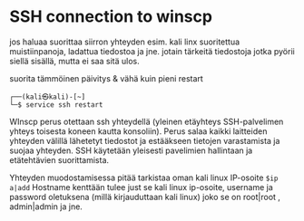 # SSH connection to winscp


jos haluaa suorittaa siirron yhteyden esim. kali linx suoritettua muistiinpanoja, ladattua tiedostoa ja jne. jotain tärkeitä tiedostoja jotka pyörii siellä sisällä, mutta ei saa sitä ulos.

suorita tämmöinen päivitys & vähä kuin pieni restart

```
┌──(kali㉿kali)-[~] 
└─$ service ssh restart
```

WInscp
perus otettaan ssh yhteydellä (yleinen etäyhteys SSH-palvelimen yhteys toisesta koneen kautta konsoliin). Perus salaa kaikki laitteiden yhteyden välillä lähetetyt tiedostot ja estääkseen tietojen varastamista ja suojaa yhteyden. SSH käytetään yleisesti pavelimien hallintaan ja etätehtävien suorittamista.

Yhteyden muodostamisessa pitää tarkistaa oman kali linux IP-osoite `$ip a|add`
Hostname kenttään tulee just se kali linux ip-osoite, username ja password oletuksena (millä kirjauduttaan kali linux) joko se on root|root , admin|admin ja jne.

